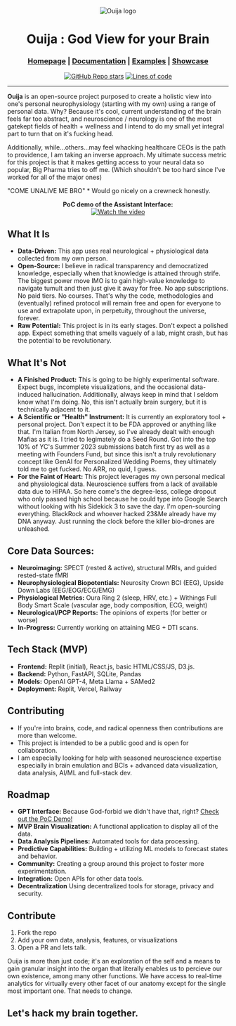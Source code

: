 <div align="center">

![Ouija logo](https://media.licdn.com/dms/image/D4E22AQFQJ5ZrRX5U_A/feedshare-shrink_800/0/1708192613421?e=2147483647&v=beta&t=oLw0gc_gRuvfkD6olEXwq9CFdhkl1eSAw4-Zzf1KQDc)


# Ouija : God View for your Brain

<h3>

[Homepage](https://github.com/blackdreamai/ouija-ai) | [Documentation](/docs) | [Examples](/examples) | [Showcase](/docs/showcase.md)

</h3>

[![GitHub Repo stars](https://img.shields.io/github/stars/blackdreamai/ouija-ai)](https://github.com/blackdreamai/ouija-ai/stargazers)
[![Lines of code](https://img.shields.io/tokei/lines/github/blackdreamai/ouija-ai)](https://github.com/blackdreamai/ouija-ai)

</div>

---

**Ouija** is an open-source project purposed to create a holistic view into one's personal neurophysiology (starting with my own) using a range of personal data. Why? Because it's cool, current understanding of the brain feels far too abstract, and neuroscience / neurology is one of the most gatekept fields of health + wellness and I intend to do my small yet integral part to turn that on it's fucking head.

Additionally, while...others...may feel whacking healthcare CEOs is the path to providence, I am taking an inverse approach. My ultimate success metric for this project is that it makes getting access to your neural data so popular, Big Pharma tries to off me. (Which shouldn't be too hard since I've worked for all of the major ones)

"COME UNALIVE ME BRO" * Would go nicely on a crewneck honestly.


<div align="center">
  <b>PoC demo of the Assistant Interface:</b>
</div>
<div align="center">
  <a href="https://www.youtube.com/watch?v=ioDNKShuZ-U&t=4s">
    <img src="https://img.youtube.com/vi/ioDNKShuZ-U/0.jpg" alt="Watch the video" />
  </a>
</div>


## What It Is

*   **Data-Driven:** This app uses real neurological + physiological data collected from my own person.
*   **Open-Source:** I believe in radical transparency and democratized knowledge, especially when that knowledge is attained through strife. The biggest power move IMO is to gain high-value knowledge to navigate tumult and then just give it away for free. No app subscriptions. No paid tiers. No courses. That's why the code, methodologies and (eventually) refined protocol will remain free and open for everyone to use and extrapolate upon, in perpetuity, throughout the universe, forever.
*   **Raw Potential:** This project is in its early stages. Don't expect a polished app. Expect something that smells vaguely of a lab, might crash, but has the potential to be revolutionary.

## What It's Not 

*   **A Finished Product:** This is going to be highly experimental software. Expect bugs, incomplete visualizations, and the occasional data-induced hallucination. Additionally, always keep in mind that I seldom know what I'm doing. No, this isn't actually brain surgery, but it is technically adjacent to it. 
*   **A Scientific or "Health" Instrument:**  It is currently an exploratory tool + personal project. Don't expect it to be FDA approved or anything like that. I'm Italian from North Jersey, so I've already dealt with enough Mafias as it is. I tried to legimately do a Seed Round. Got into the top 10% of YC's Summer 2023 submissions batch first try as well as a meeting with Founders Fund, but since this isn't a truly revolutionary concept like GenAI for Personalized Wedding Poems, they ultimately told me to get fucked. No ARR, no quid, I guess.
*   **For the Faint of Heart:**  This project leverages my own personal medical and physiological data. Neuroscience suffers from a lack of available data due to HIPAA. So here come's the degree-less, college dropout who only passed high school because he could type into Google Search without looking with his Sidekick 3 to save the day. I'm open-sourcing everything. BlackRock and whoever hacked 23&Me already have my DNA anyway. Just running the clock before the killer bio-drones are unleashed.

## Core Data Sources:

*   **Neuroimaging:** SPECT (rested & active), structural MRIs, and guided rested-state fMRI
*   **Neurophysiological Biopotentials:** Neurosity Crown BCI (EEG), Upside Down Labs (EEG/EOG/ECG/EMG)
*   **Physiological Metrics:** Oura Ring 2 (sleep, HRV, etc.) + Withings Full Body Smart Scale (vascular age, body composition, ECG, weight)
*   **Neurological/PCP Reports:** The opinions of experts (for better or worse)
*   **In-Progress:** Currently working on attaining MEG + DTI scans.

## Tech Stack (MVP)

*   **Frontend:** Replit (initial), React.js, basic HTML/CSS/JS, D3.js.
*   **Backend:** Python, FastAPI, SQLite, Pandas
*   **Models:** OpenAI GPT-4, Meta Llama + SAMed2
*   **Deployment:** Replit, Vercel, Railway

## Contributing

*   If you're into brains, code, and radical openness then contributions are more than welcome.
*   This project is intended to be a public good and is open for collaboration.
*   I am especially looking for help with seasoned neuroscience expertise especially in brain emulation and BCIs + advanced data visualization, data analysis, AI/ML and full-stack dev. 

## Roadmap

*   **GPT Interface:** Because God-forbid we didn't have that, right? [Check out the PoC Demo!](https://www.youtube.com/watch?v=ioDNKShuZ-U&t=4s)
*   **MVP Brain Visualization:** A functional application to display all of the data. 
*   **Data Analysis Pipelines:**  Automated tools for data processing.
*   **Predictive Capabilities:** Building + utilizing ML models to forecast states and behavior.
*   **Community:** Creating a group around this project to foster more experimentation. 
*   **Integration:** Open APIs for other data tools.
*   **Decentralization** Using decentralized tools for storage, privacy and security.

## Contribute 

1.  Fork the repo
2.  Add your own data, analysis, features, or visualizations
3.  Open a PR and lets talk.

Ouija is more than just code; it's an exploration of the self and a means to gain granular insight into the organ that literally enables us to percieve our own existence, among many other functions. We have access to real-time analytics for virtually every other facet of our anatomy except for the single most important one. That needs to change. 

## Let's hack my brain together.
